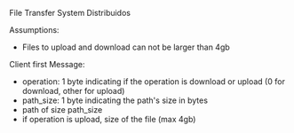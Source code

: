 File Transfer System Distribuidos

Assumptions:

- Files to upload and download can not be larger than 4gb

Client first Message:

- operation: 1 byte indicating if the operation is download or upload (0 for download, other for upload)
- path_size: 1 byte indicating the path's size in bytes
- path of size path_size
- if operation is upload, size of the file (max 4gb)
